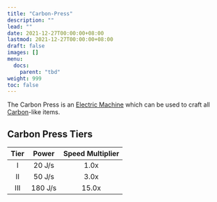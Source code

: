 ```yaml
---
title: "Carbon-Press"
description: ""
lead: ""
date: 2021-12-27T00:00:00+08:00
lastmod: 2021-12-27T00:00:00+08:00
draft: false
images: []
menu: 
  docs:
    parent: "tbd"
weight: 999
toc: false
---
```


The Carbon Press is an [Electric Machine](/docs/slimefun/electric-machines) which can be used to craft all [Carbon](/docs/slimefun/carbon)-like items.

## Carbon Press Tiers

| Tier | Power   | Speed Multiplier |
| :--: | :-----: | :--------------: |
| I    | 20 J/s  | 1.0x             |
| II   | 50 J/s  | 3.0x             |
| III  | 180 J/s | 15.0x            |
